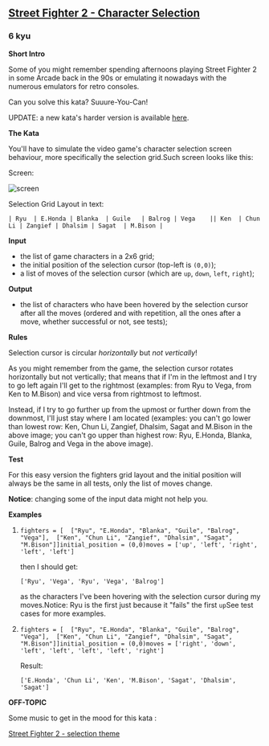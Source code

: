 <h2><a href=https://www.codewars.com/kata/5853213063adbd1b9b0000be/train/python target="_blank">Street Fighter 2 - Character Selection</a></h2><h3>6 kyu</h3><p><strong>Short Intro</strong></p><p>Some of you might remember spending afternoons playing Street Fighter 2 in some Arcade back in the 90s or emulating it nowadays with the numerous emulators for retro consoles.</p><p>Can you solve this kata? Suuure-You-Can!</p><p>UPDATE: a new kata's harder version is available <a href="https://www.codewars.com/kata/street-fighter-2-character-selection-part-2/python" data-turbolinks="false" target="_blank">here</a>.</p><p><strong>The Kata</strong></p><p>You'll have to simulate the video game's character selection screen behaviour, more specifically the selection grid.Such screen looks like this:</p><p>Screen:</p><p><img title="Character Selection Screen for Street Fighter 2" alt="screen" src="https://images.duckduckgo.com/iu/?u=http%3A%2F%2Fwww.fightersgeneration.com%2Fnp5%2Fgm%2Fsf2ce-s2.jpg&amp;f=1"></p><p>Selection Grid Layout in text:</p><pre><code>| Ryu  | E.Honda | Blanka  | Guile   | Balrog | Vega    || Ken  | Chun Li | Zangief | Dhalsim | Sagat  | M.Bison |</code></pre><p><strong>Input</strong></p><ul><li>the list of game characters in a 2x6 grid;</li><li>the initial position of the selection cursor (top-left is <code>(0,0)</code>);</li><li>a list of moves of the selection cursor (which are <code>up</code>, <code>down</code>, <code>left</code>, <code>right</code>);</li></ul><p><strong>Output</strong></p><ul><li>the list of characters who have been hovered by the selection cursor after all the moves (ordered and with repetition, all the ones after a move, whether successful or not, see tests);</li></ul><p><strong>Rules</strong></p><p>Selection cursor is circular <em>horizontally</em> but <em>not vertically</em>!</p><p>As you might remember from the game, the selection cursor rotates horizontally but not vertically; that means that if I'm in the leftmost and I try to go left again I'll get to the rightmost (examples: from Ryu to Vega, from Ken to M.Bison) and vice versa from rightmost to leftmost.</p><p>Instead, if I try to go further up from the upmost or further down from the downmost, I'll just stay where I am located (examples: you can't go lower than lowest row: Ken, Chun Li, Zangief, Dhalsim, Sagat and M.Bison in the above image; you can't go upper than highest row: Ryu, E.Honda, Blanka, Guile, Balrog and Vega in the above image).</p><p><strong>Test</strong></p><p>For this easy version the fighters grid layout and the initial position will always be the same in all tests, only the list of moves change.</p><p><strong>Notice</strong>: changing some of the input data might not help you.</p><p><strong>Examples</strong></p><ol><li><pre><code>fighters = [  ["Ryu", "E.Honda", "Blanka", "Guile", "Balrog", "Vega"],  ["Ken", "Chun Li", "Zangief", "Dhalsim", "Sagat", "M.Bison"]]initial_position = (0,0)moves = ['up', 'left', 'right', 'left', 'left']</code></pre><p>then I should get:</p><pre><code>['Ryu', 'Vega', 'Ryu', 'Vega', 'Balrog']</code></pre><p>as the characters I've been hovering with the selection cursor during my moves.Notice: Ryu is the first just because it "fails" the first <code>up</code>See test cases for more examples.</p></li><li><pre><code>fighters = [  ["Ryu", "E.Honda", "Blanka", "Guile", "Balrog", "Vega"],  ["Ken", "Chun Li", "Zangief", "Dhalsim", "Sagat", "M.Bison"]]initial_position = (0,0)moves = ['right', 'down', 'left', 'left', 'left', 'left', 'right']</code></pre><p>Result:</p><pre><code>['E.Honda', 'Chun Li', 'Ken', 'M.Bison', 'Sagat', 'Dhalsim', 'Sagat']</code></pre></li></ol><p><strong>OFF-TOPIC</strong></p><p>Some music to get in the mood for this kata :</p><p><a href="https://www.youtube.com/watch?v=GR3d9FMBkC8" data-turbolinks="false" target="_blank">Street Fighter 2 - selection theme</a></p>